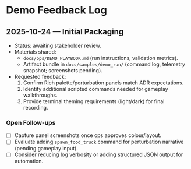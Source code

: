 # Demo Feedback Log

## 2025-10-24 — Initial Packaging
- Status: awaiting stakeholder review.
- Materials shared:
  - `docs/ops/DEMO_PLAYBOOK.md` (run instructions, validation metrics).
  - Artifact bundle in `docs/samples/demo_run/` (command log, telemetry snapshot; screenshots pending).
- Requested feedback:
  1. Confirm Rich palette/perturbation panels match ADR expectations.
  2. Identify additional scripted commands needed for gameplay walkthroughs.
  3. Provide terminal theming requirements (light/dark) for final recording.

### Open Follow-ups
- [ ] Capture panel screenshots once ops approves colour/layout.
- [ ] Evaluate adding `spawn_food_truck` command for perturbation narrative (pending gameplay input).
- [ ] Consider reducing log verbosity or adding structured JSON output for automation. 

